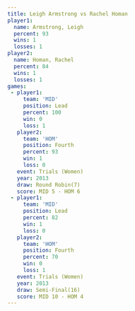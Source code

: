 ```yaml
---
title: Leigh Armstrong vs Rachel Homan
player1:                
  name: Armstrong, Leigh
  percent: 93           
  wins: 1               
  losses: 1             
player2:                
  name: Homan, Rachel   
  percent: 84           
  wins: 1               
  losses: 1             
games:
 - player1:        
     team: 'MID'   
     position: Lead
     percent: 100  
     win: 0        
     loss: 1       
   player2:          
     team: 'HOM'     
     position: Fourth
     percent: 93     
     win: 1          
     loss: 0         
   event: Trials (Women)
   year: 2013           
   draw: Round Robin(7) 
   score: MID 5 - HOM 6 
 - player1:        
     team: 'MID'   
     position: Lead
     percent: 82   
     win: 1        
     loss: 0       
   player2:          
     team: 'HOM'     
     position: Fourth
     percent: 70     
     win: 0          
     loss: 1         
   event: Trials (Women)
   year: 2013           
   draw: Semi-Final(16) 
   score: MID 10 - HOM 4
---
```


